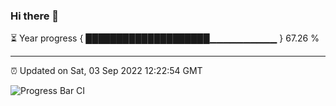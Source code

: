 ### Hi there 👋

⏳ Year progress { ████████████████████▁▁▁▁▁▁▁▁▁▁ } 67.26 %

---

⏰ Updated on Sat, 03 Sep 2022 12:22:54 GMT

![Progress Bar CI](https://github.com/liununu/liununu/workflows/Progress%20Bar%20CI/badge.svg)
